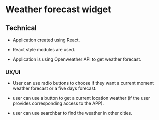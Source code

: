 # Weather forecast widget

## Technical 
- Application created using React.

- React style modules are used.

- Application is using Openweather API to get weather forecast.


### UX/UI

- User can use radio buttons to choose if they want a current moment weather forecast or a five days forecast.

- user can use a button to get a current location weather (if the user provides corresponding access to the APP).

- user can use searchbar to find the weather in other cities.
